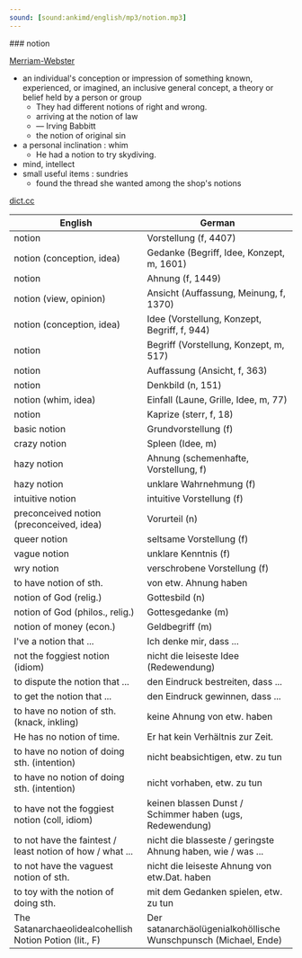```yaml
---
sound: [sound:ankimd/english/mp3/notion.mp3]
---
```


\### notion

[Merriam-Webster](https://www.merriam-webster.com/dictionary/notion)

- an individual's conception or impression of something known, experienced, or imagined, an inclusive general concept, a theory or belief held by a person or group
    - They had different notions of right and wrong.
    - arriving at the notion of law
    - — Irving Babbitt
    - the notion of original sin
- a personal inclination : whim
    - He had a notion to try skydiving.
- mind, intellect
- small useful items : sundries
    - found the thread she wanted among the shop's notions

[dict.cc](https://www.dict.cc/notion)

| English        | German       |
| -------------- | ------------ |
| notion | Vorstellung (f, 4407) |
| notion (conception, idea) | Gedanke (Begriff, Idee, Konzept, m, 1601) |
| notion | Ahnung (f, 1449) |
| notion (view, opinion) | Ansicht (Auffassung, Meinung, f, 1370) |
| notion (conception, idea) | Idee (Vorstellung, Konzept, Begriff, f, 944) |
| notion | Begriff (Vorstellung, Konzept, m, 517) |
| notion | Auffassung (Ansicht, f, 363) |
| notion | Denkbild (n, 151) |
| notion (whim, idea) | Einfall (Laune, Grille, Idee, m, 77) |
| notion | Kaprize (sterr, f, 18) |
| basic notion | Grundvorstellung (f) |
| crazy notion | Spleen (Idee, m) |
| hazy notion | Ahnung (schemenhafte, Vorstellung, f) |
| hazy notion | unklare Wahrnehmung (f) |
| intuitive notion | intuitive Vorstellung (f) |
| preconceived notion (preconceived, idea) | Vorurteil (n) |
| queer notion | seltsame Vorstellung (f) |
| vague notion | unklare Kenntnis (f) |
| wry notion | verschrobene Vorstellung (f) |
| to have notion of sth. | von etw. Ahnung haben |
| notion of God (relig.) | Gottesbild (n) |
| notion of God (philos., relig.) | Gottesgedanke (m) |
| notion of money (econ.) | Geldbegriff (m) |
| I've a notion that ... | Ich denke mir, dass ... |
| not the foggiest notion (idiom) | nicht die leiseste Idee (Redewendung) |
| to dispute the notion that ... | den Eindruck bestreiten, dass ... |
| to get the notion that ... | den Eindruck gewinnen, dass ... |
| to have no notion of sth. (knack, inkling) | keine Ahnung von etw. haben |
| He has no notion of time. | Er hat kein Verhältnis zur Zeit. |
| to have no notion of doing sth. (intention) | nicht beabsichtigen, etw. zu tun |
| to have no notion of doing sth. (intention) | nicht vorhaben, etw. zu tun |
| to have not the foggiest notion (coll, idiom) | keinen blassen Dunst / Schimmer haben (ugs, Redewendung) |
| to not have the faintest / least notion of how / what ... | nicht die blasseste / geringste Ahnung haben, wie / was ... |
| to not have the vaguest notion of sth. | nicht die leiseste Ahnung von etw.Dat. haben |
| to toy with the notion of doing sth. | mit dem Gedanken spielen, etw. zu tun |
| The Satanarchaeolidealcohellish Notion Potion (lit., F) | Der satanarchäolügenialkohöllische Wunschpunsch (Michael, Ende) |
